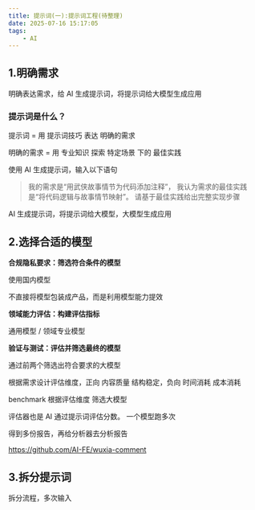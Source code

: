 ```yaml
---
title: 提示词(一):提示词工程(待整理)
date: 2025-07-16 15:17:05
tags:
    - AI
---
```


## 1.明确需求

明确表达需求，给 AI 生成提示词，将提示词给大模型生成应用

### 提示词是什么？

提示词 = 用 提示词技巧 表达 明确的需求

明确的需求 = 用 专业知识 探索 特定场景 下的 最佳实践

使用 AI 生成提示词，输入以下语句

> 我的需求是“用武侠故事情节为代码添加注释”，
> 我认为需求的最佳实践是“将代码逻辑与故事情节映射”。
> 请基于最佳实践给出完整实现步骤

AI 生成提示词，将提示词给大模型，大模型生成应用

## 2.选择合适的模型

**合规隐私要求：筛选符合条件的模型**

使用国内模型

不直接将模型包装成产品，而是利用模型能力提效

**领域能力评估：构建评估指标**

通用模型 / 领域专业模型

**验证与测试：评估并筛选最终的模型**

通过前两个筛选出符合要求的大模型

根据需求设计评估维度，正向 内容质量 结构稳定，负向 时间消耗 成本消耗

benchmark 根据评估维度 筛选大模型

评估器也是 AI 通过提示词评估分数。 一个模型跑多次

得到多份报告，再给分析器去分析报告

https://github.com/AI-FE/wuxia-comment

## 3.拆分提示词

拆分流程，多次输入
